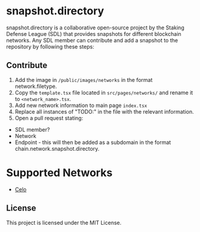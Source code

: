 # snapshot.directory
snapshot.directory is a collaborative open-source project by the Staking Defense League (SDL) that provides snapshots for different blockchain networks. Any SDL member can contribute and add a snapshot to the repository by following these steps:


## Contribute
1. Add the image in `/public/images/networks` in the format network.filetype.
2. Copy the `template.tsx` file located in `src/pages/networks/` and rename it to `<network_name>.tsx`.
3. Add new network information to main page `index.tsx`
4. Replace all instances of "TODO:" in the file with the relevant information.
5. Open a pull request stating:
- SDL member?
- Network
- Endpoint - this will then be added as a subdomain in the format chain.network.snapshot.directory.

# Supported Networks
- [Celo](https://celo.org)
## License
This project is licensed under the MIT License.
